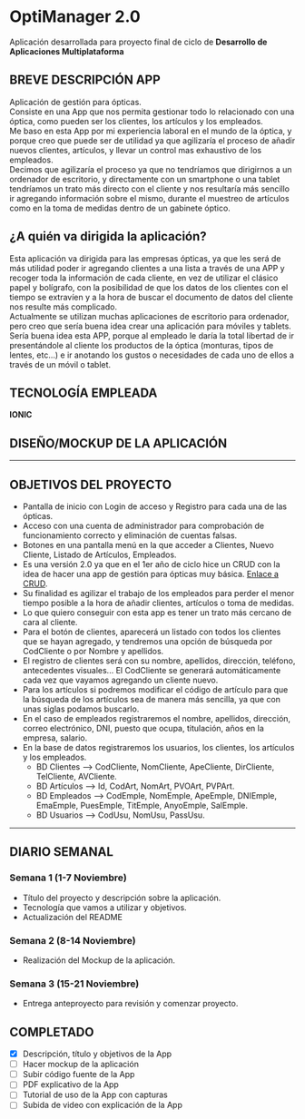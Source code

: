 # OptiManager 2.0
Aplicación desarrollada para proyecto final de ciclo de **Desarrollo de Aplicaciones Multiplataforma**

## BREVE DESCRIPCIÓN APP
Aplicación de gestión para ópticas. <br>
Consiste en una App que nos permita gestionar todo lo relacionado con una óptica, como pueden ser los clientes, los artículos y los empleados. <br>
Me baso en esta App por mi experiencia laboral en el mundo de la óptica, y porque creo que puede ser de utilidad ya que agilizaría el proceso de añadir nuevos clientes, artículos, y llevar un control mas exhaustivo de los empleados. <br>
Decimos que agilizaría el proceso ya que no tendríamos que dirigirnos a un ordenador de escritorio, y directamente con un smartphone o una tablet tendríamos un trato más directo con el cliente y nos resultaría más sencillo ir agregando información sobre el mismo, durante el muestreo de artículos como en la toma de medidas dentro de un gabinete óptico. <br>

## ¿A quién va dirigida la aplicación?
Esta aplicación va dirigida para las empresas ópticas, ya que les será de más utilidad poder ir agregando clientes a una lista a través de una APP y recoger toda la información de cada cliente, en vez de utilizar el clásico papel y bolígrafo, con la posibilidad de que los datos de los clientes con el tiempo se extravíen y a la hora de buscar el documento de datos del cliente nos resulte más complicado. <br>
Actualmente se utilizan muchas aplicaciones de escritorio para ordenador, pero creo que sería buena idea crear una aplicación para móviles y tablets.<br>
Sería buena idea esta APP, porque al empleado le daría la total libertad de ir presentándole al cliente los productos de la óptica (monturas, tipos de lentes, etc...) e ir anotando los gustos o necesidades de cada uno de ellos a través de un móvil o tablet.


## TECNOLOGÍA EMPLEADA 
<strong> IONIC </strong>

## DISEÑO/MOCKUP DE LA APLICACIÓN

----------------------------------

## OBJETIVOS DEL PROYECTO
- Pantalla de inicio con Login de acceso y Registro para cada una de las ópticas.
- Acceso con una cuenta de administrador para comprobación de funcionamiento correcto y eliminación de cuentas falsas.
- Botones en una pantalla menú en la que acceder a Clientes, Nuevo Cliente, Listado de Artículos, Empleados.
- Es una versión 2.0 ya que en el 1er año de ciclo hice un CRUD con la idea de hacer una app de gestión para ópticas muy básica. [Enlace a CRUD](https://github.com/Miguelgm1693/CRUD_OptiManager).
- Su finalidad es agilizar el trabajo de los empleados para perder el menor tiempo posible a la hora de añadir clientes, artículos o toma de medidas.
- Lo que quiero conseguir con esta app es tener un trato más cercano de cara al cliente.
- Para el botón de clientes, aparecerá un listado con todos los clientes que se hayan agregado, y tendremos una opción de búsqueda por CodCliente o por Nombre y apellidos.
- El registro de clientes será con su nombre, apellidos, dirección, teléfono, antecedentes visuales... El CodCliente se generará automáticamente cada vez que vayamos agregando un cliente nuevo.
- Para los artículos si podremos modificar el código de artículo para que la búsqueda de los artículos sea de manera más sencilla, ya que con unas siglas podamos buscarlo.
- En el caso de empleados registraremos el nombre, apellidos, dirección, correo electrónico, DNI, puesto que ocupa, titulación, años en la empresa, salario.
- En la base de datos registraremos los usuarios, los clientes, los artículos y los empleados.
  - BD Clientes --> CodCliente, NomCliente, ApeCliente, DirCliente, TelCliente, AVCliente.
  - BD Artículos --> Id, CodArt, NomArt, PVOArt, PVPArt.
  - BD Empleados --> CodEmple, NomEmple, ApeEmple, DNIEmple, EmaEmple, PuesEmple, TitEmple, AnyoEmple, SalEmple.
  - BD Usuarios --> CodUsu, NomUsu, PassUsu.
<hr>

## DIARIO SEMANAL
### Semana 1 (1-7 Noviembre)
- Título del proyecto y descripción sobre la aplicación.
- Tecnología que vamos a utilizar y objetivos.
- Actualización del README

### Semana 2 (8-14 Noviembre)
- Realización del Mockup de la aplicación.

### Semana 3 (15-21 Noviembre)
- Entrega anteproyecto para revisión y comenzar proyecto.

## COMPLETADO
- [X] Descripción, título y objetivos de la App
- [ ] Hacer mockup de la aplicación
- [ ] Subir código fuente de la App
- [ ] PDF explicativo de la App
- [ ] Tutorial de uso de la App con capturas
- [ ] Subida de video con explicación de la App
